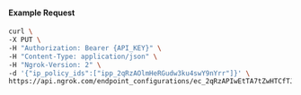 <!-- Code generated for API Clients. DO NOT EDIT. -->

#### Example Request

```bash
curl \
-X PUT \
-H "Authorization: Bearer {API_KEY}" \
-H "Content-Type: application/json" \
-H "Ngrok-Version: 2" \
-d '{"ip_policy_ids":["ipp_2qRzAOlmHeRGudw3ku4swY9nYrr"]}' \
https://api.ngrok.com/endpoint_configurations/ec_2qRzAPIwEtTA7tZwHTCfTJulFsb/ip_policy
```
